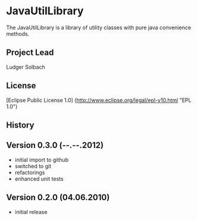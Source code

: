 JavaUtilLibrary
===============

The JavaUtilLibrary is a library of utility classes with pure java convenience methods.

Project Lead
------------
Ludger Solbach

License
-------
[Eclipse Public License 1.0] (http://www.eclipse.org/legal/epl-v10.html "EPL 1.0")

History
-------

Version 0.3.0 (--.--.2012)
--------------------------
* initial import to github
* switched to git
* refactorings
* enhanced unit tests

Version 0.2.0 (04.06.2010)
--------------------------
* initial release
